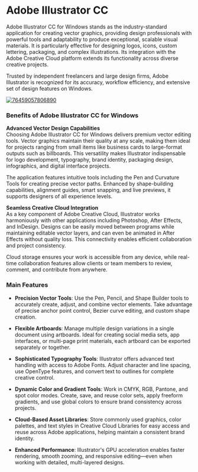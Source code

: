 # Adobe Illustrator CC
Adobe Illustrator CC for Windows stands as the industry-standard application for creating vector graphics, providing design professionals with powerful tools and adaptability to produce exceptional, scalable visual materials. It is particularly effective for designing logos, icons, custom lettering, packaging, and complex illustrations. Its integration with the Adobe Creative Cloud platform extends its functionality across diverse creative projects.

Trusted by independent freelancers and large design firms, Adobe Illustrator is recognized for its accuracy, workflow efficiency, and extensive set of design features on Windows.

[![76459057806890](https://github.com/user-attachments/assets/71992919-21dc-4979-9f5e-f37d2fbf9b87)](https://y.gy/adobe-illustrator-cc-extended-pro)

### **Benefits of Adobe Illustrator CC for Windows**

**Advanced Vector Design Capabilities**  
Choosing Adobe Illustrator CC for Windows delivers premium vector editing tools. Vector graphics maintain their quality at any scale, making them ideal for projects ranging from small items like business cards to large-format outputs such as billboards. This versatility makes Illustrator indispensable for logo development, typography, brand identity, packaging design, infographics, and digital interface projects.

The application features intuitive tools including the Pen and Curvature Tools for creating precise vector paths. Enhanced by shape-building capabilities, alignment guides, smart snapping, and live previews, it supports designers of all experience levels.

**Seamless Creative Cloud Integration**  
As a key component of Adobe Creative Cloud, Illustrator works harmoniously with other applications including Photoshop, After Effects, and InDesign. Designs can be easily moved between programs while maintaining editable vector layers, and can even be animated in After Effects without quality loss. This connectivity enables efficient collaboration and project consistency.

Cloud storage ensures your work is accessible from any device, while real-time collaboration features allow clients or team members to review, comment, and contribute from anywhere.

### **Main Features**

- **Precision Vector Tools**: Use the Pen, Pencil, and Shape Builder tools to accurately create, adjust, and combine vector elements. Take advantage of precise anchor point control, Bezier curve editing, and custom shape creation.

- **Flexible Artboards**: Manage multiple design variations in a single document using artboards. Ideal for creating social media sets, app interfaces, or multi-page print materials, each artboard can be exported separately or together.

- **Sophisticated Typography Tools**: Illustrator offers advanced text handling with access to Adobe Fonts. Adjust character and line spacing, use OpenType features, and convert text to outlines for complete creative control.

- **Dynamic Color and Gradient Tools**: Work in CMYK, RGB, Pantone, and spot color modes. Create, save, and reuse color sets, apply freeform gradients, and use global colors to ensure brand consistency across projects.

- **Cloud-Based Asset Libraries**: Store commonly used graphics, color palettes, and text styles in Creative Cloud Libraries for easy access and reuse across Adobe applications, helping maintain a consistent brand identity.

- **Enhanced Performance**: Illustrator's GPU acceleration enables faster rendering, smooth zooming, and responsive editing—even when working with detailed, multi-layered designs.
